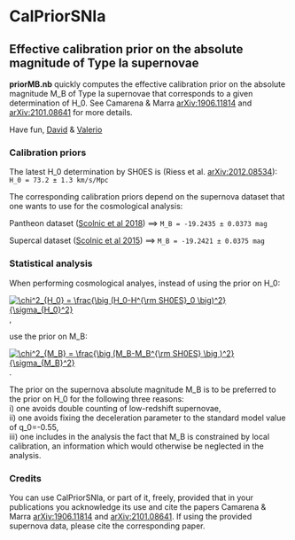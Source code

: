 # **CalPriorSNIa**
## Effective calibration prior on the absolute magnitude of Type Ia supernovae

**priorMB.nb** quickly computes the effective calibration prior on the absolute magnitude M_B of Type Ia supernovae that corresponds to a given determination of H_0. 
See Camarena & Marra [arXiv:1906.11814](https://arxiv.org/abs/1906.11814) and [arXiv:2101.08641](https://arxiv.org/abs/2101.08641) for more details.

Have fun,
[David](http://inspirehep.net/author/profile/D.Camarena.1) & [Valerio](http://inspirehep.net/author/profile/V.Marra.1)


### Calibration priors

The latest H_0 determination by SH0ES is (Riess et al. [arXiv:2012.08534](https://arxiv.org/abs/2012.08534)):
`H_0 = 73.2 ± 1.3 km/s/Mpc`

The corresponding calibration priors depend on the supernova dataset that one wants to use for the cosmological analysis:

Pantheon dataset ([Scolnic et al 2018](https://arxiv.org/abs/1710.00845)) ==>
`M_B = -19.2435 ± 0.0373 mag`


Supercal dataset ([Scolnic et al 2015](https://arxiv.org/abs/1508.05361)) ==>
`M_B = -19.2421 ± 0.0375 mag`

### Statistical analysis

When performing cosmological analyes, instead of using the prior on H_0:

<a href="https://www.codecogs.com/eqnedit.php?latex=\chi^2_{H_0}&space;=&space;\frac{\big&space;(H_0-H^{\rm&space;SH0ES}_0&space;\big)^2}{\sigma_{H_0}^2}" target="_blank"><img src="https://latex.codecogs.com/gif.latex?\chi^2_{H_0}&space;=&space;\frac{\big&space;(H_0-H^{\rm&space;SH0ES}_0&space;\big)^2}{\sigma_{H_0}^2}" title="\chi^2_{H_0} = \frac{\big (H_0-H^{\rm SH0ES}_0 \big)^2}{\sigma_{H_0}^2}" /></a>,

use the prior on M_B:

<a href="https://www.codecogs.com/eqnedit.php?latex=\chi^2_{M_B}&space;=&space;\frac{\big&space;(M_B-M_B^{\rm&space;SH0ES}&space;\big&space;)^2}{\sigma_{M_B}^2}" target="_blank"><img src="https://latex.codecogs.com/gif.latex?\chi^2_{M_B}&space;=&space;\frac{\big&space;(M_B-M_B^{\rm&space;SH0ES}&space;\big&space;)^2}{\sigma_{M_B}^2}" title="\chi^2_{M_B} = \frac{\big (M_B-M_B^{\rm SH0ES} \big )^2}{\sigma_{M_B}^2}" /></a>.

The prior on the supernova absolute magnitude M_B is to be preferred to the prior on H_0 for the following three reasons:<br/>
i) one avoids double counting of low-redshift supernovae,<br/>
ii) one avoids fixing the deceleration parameter to the standard model value of q_0=-0.55,<br/>
iii) one includes in the analysis the fact that M_B is constrained by local calibration, an information which would otherwise be neglected in the analysis.



### Credits

You can use CalPriorSNIa, or part of it, freely, provided that in your publications you acknowledge its use and cite the papers Camarena & Marra [arXiv:1906.11814](https://arxiv.org/abs/1906.11814) and [arXiv:2101.08641](https://arxiv.org/abs/2101.08641).
If using the provided supernova data, please cite the corresponding paper.